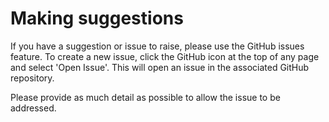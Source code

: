 # Making suggestions

If you have a suggestion or issue to raise, please use the GitHub issues feature. To create a new issue, click the GitHub icon at the top of any page and select 'Open Issue'. This will open an issue in the associated GitHub repository.

Please provide as much detail as possible to allow the issue to be addressed.